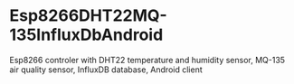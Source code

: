 # Esp8266DHT22MQ-135InfluxDbAndroid
 Esp8266 controler with DHT22 temperature and humidity sensor, MQ-135 air quality sensor, InfluxDB database, Android client

